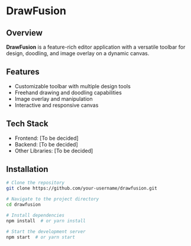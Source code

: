 # DrawFusion

## Overview

**DrawFusion** is a feature-rich editor application with a versatile toolbar for design, doodling, and image overlay on a dynamic canvas.

## Features

- Customizable toolbar with multiple design tools
- Freehand drawing and doodling capabilities
- Image overlay and manipulation
- Interactive and responsive canvas

## Tech Stack

- Frontend: [To be decided]
- Backend: [To be decided]
- Other Libraries: [To be decided]

## Installation

```sh
# Clone the repository
git clone https://github.com/your-username/drawfusion.git

# Navigate to the project directory
cd drawfusion

# Install dependencies
npm install  # or yarn install

# Start the development server
npm start  # or yarn start
```
